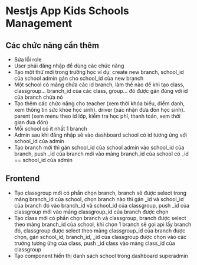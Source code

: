 # Nestjs App Kids Schools Management
## Các chức năng cần thêm
- Sửa lỗi role
- User phải đăng nhập để dùng các chức năng
- Tạo một thứ mới trong trường học ví dụ: create new branch, school_id của school admin gán cho school_id của new branch
- Một school có mảng chứa các id branch, làm thế nào để khi tạo class, classgroup... branch_id của các class, group... đó được gán đúng với id của branch chứa nó
- Tạo thêm các chức năng cho teacher (xem thời khóa biểu, điểm danh, xem thông tin sức khỏe học sinh).
 driver (xác nhận đưa đón học sinh).
 parent (xem menu theo id lớp, kiểm tra học phí, thanh toán, xem thời gian đưa đón)
- Mỗi school có ít nhất 1 branch
- Admin sau khi đăng nhập sẽ vào dashboard school có id tương ứng với school_id của admin 
- Tạo branch mới thì gán school_id của school admin vào school_id của branch, push _id của branch mới vào mảng branch_id của school có _id == school_id của admin 

## Frontend
- Tạo classgroup mới có phần chọn branch, branch sẽ được select trong mảng branch_id của school, chọn branch nào thì gán _id và school_id của branch đó vào branch_id và school_id của classgroup, push _id của classgroup mới vào mảng classgroup_id của branch được chọn
- Tạo class mới có phần chọn branch và classgroup, branch được select theo mảng branch_id của school, khi chọn 1 branch sẽ gọi api lấy branch đó, classgroup được select theo mảng classgroup_id của branch được chọn, gán school_id, branch_id, _id của classgroup được chọn vào các trường tương ứng của class, push _id class vào mảng class_id của classgroup
- Tạo component hiển thị danh sách school trong dashboard superadmin